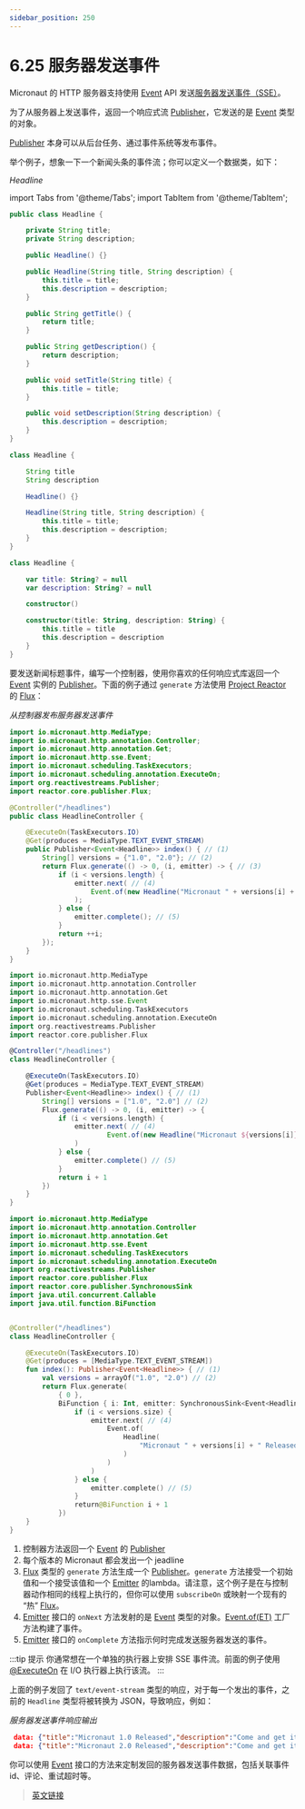 ```yaml
---
sidebar_position: 250
---
```


# 6.25 服务器发送事件

Micronaut 的 HTTP 服务器支持使用 [Event](https://docs.micronaut.io/3.8.4/api/io/micronaut/http/sse/Event.html) API 发送[服务器发送事件（SSE）](https://en.wikipedia.org/wiki/Server-sent_events)。

为了从服务器上发送事件，返回一个响应式流 [Publisher](http://www.reactive-streams.org/reactive-streams-1.0.3-javadoc/org/reactivestreams/Publisher.html)，它发送的是 [Event](https://docs.micronaut.io/3.8.4/api/io/micronaut/http/sse/Event.html) 类型的对象。

[Publisher](http://www.reactive-streams.org/reactive-streams-1.0.3-javadoc/org/reactivestreams/Publisher.html) 本身可以从后台任务、通过事件系统等发布事件。

举个例子，想象一下一个新闻头条的事件流；你可以定义一个数据类，如下：

*Headline*

import Tabs from '@theme/Tabs';
import TabItem from '@theme/TabItem';

<Tabs>
  <TabItem value="Java" label="Java" default>

```java
public class Headline {

    private String title;
    private String description;

    public Headline() {}

    public Headline(String title, String description) {
        this.title = title;
        this.description = description;
    }

    public String getTitle() {
        return title;
    }

    public String getDescription() {
        return description;
    }

    public void setTitle(String title) {
        this.title = title;
    }

    public void setDescription(String description) {
        this.description = description;
    }
}
```

  </TabItem>
  <TabItem value="Groovy" label="Groovy">

```groovy
class Headline {

    String title
    String description

    Headline() {}

    Headline(String title, String description) {
        this.title = title;
        this.description = description;
    }
}
```

  </TabItem>
  <TabItem value="Kotlin" label="Kotlin">

```kt
class Headline {

    var title: String? = null
    var description: String? = null

    constructor()

    constructor(title: String, description: String) {
        this.title = title
        this.description = description
    }
}
```

  </TabItem>
</Tabs>

要发送新闻标题事件，编写一个控制器，使用你喜欢的任何响应式库返回一个 [Event](https://docs.micronaut.io/3.8.4/api/io/micronaut/http/sse/Event.html) 实例的 [Publisher](http://www.reactive-streams.org/reactive-streams-1.0.3-javadoc/org/reactivestreams/Publisher.html)。下面的例子通过 `generate` 方法使用 [Project Reactor](https://projectreactor.io/) 的 [Flux](https://projectreactor.io/docs/core/release/api/reactor/core/publisher/Flux.html)：

*从控制器发布服务器发送事件*

<Tabs>
  <TabItem value="Java" label="Java" default>

```java
import io.micronaut.http.MediaType;
import io.micronaut.http.annotation.Controller;
import io.micronaut.http.annotation.Get;
import io.micronaut.http.sse.Event;
import io.micronaut.scheduling.TaskExecutors;
import io.micronaut.scheduling.annotation.ExecuteOn;
import org.reactivestreams.Publisher;
import reactor.core.publisher.Flux;

@Controller("/headlines")
public class HeadlineController {

    @ExecuteOn(TaskExecutors.IO)
    @Get(produces = MediaType.TEXT_EVENT_STREAM)
    public Publisher<Event<Headline>> index() { // (1)
        String[] versions = {"1.0", "2.0"}; // (2)
        return Flux.generate(() -> 0, (i, emitter) -> { // (3)
            if (i < versions.length) {
                emitter.next( // (4)
                    Event.of(new Headline("Micronaut " + versions[i] + " Released", "Come and get it"))
                );
            } else {
                emitter.complete(); // (5)
            }
            return ++i;
        });
    }
}
```

  </TabItem>
  <TabItem value="Groovy" label="Groovy">

```groovy
import io.micronaut.http.MediaType
import io.micronaut.http.annotation.Controller
import io.micronaut.http.annotation.Get
import io.micronaut.http.sse.Event
import io.micronaut.scheduling.TaskExecutors
import io.micronaut.scheduling.annotation.ExecuteOn
import org.reactivestreams.Publisher
import reactor.core.publisher.Flux

@Controller("/headlines")
class HeadlineController {

    @ExecuteOn(TaskExecutors.IO)
    @Get(produces = MediaType.TEXT_EVENT_STREAM)
    Publisher<Event<Headline>> index() { // (1)
        String[] versions = ["1.0", "2.0"] // (2)
        Flux.generate(() -> 0, (i, emitter) -> {
            if (i < versions.length) {
                emitter.next( // (4)
                        Event.of(new Headline("Micronaut ${versions[i]} Released", "Come and get it"))
                )
            } else {
                emitter.complete() // (5)
            }
            return i + 1
        })
    }
}
```

  </TabItem>
  <TabItem value="Kotlin" label="Kotlin">

```kt
import io.micronaut.http.MediaType
import io.micronaut.http.annotation.Controller
import io.micronaut.http.annotation.Get
import io.micronaut.http.sse.Event
import io.micronaut.scheduling.TaskExecutors
import io.micronaut.scheduling.annotation.ExecuteOn
import org.reactivestreams.Publisher
import reactor.core.publisher.Flux
import reactor.core.publisher.SynchronousSink
import java.util.concurrent.Callable
import java.util.function.BiFunction


@Controller("/headlines")
class HeadlineController {

    @ExecuteOn(TaskExecutors.IO)
    @Get(produces = [MediaType.TEXT_EVENT_STREAM])
    fun index(): Publisher<Event<Headline>> { // (1)
        val versions = arrayOf("1.0", "2.0") // (2)
        return Flux.generate(
            { 0 },
            BiFunction { i: Int, emitter: SynchronousSink<Event<Headline>> ->  // (3)
                if (i < versions.size) {
                    emitter.next( // (4)
                        Event.of(
                            Headline(
                                "Micronaut " + versions[i] + " Released", "Come and get it"
                            )
                        )
                    )
                } else {
                    emitter.complete() // (5)
                }
                return@BiFunction i + 1
            })
    }
}
```

  </TabItem>
</Tabs>

1. 控制器方法返回一个 [Event](https://docs.micronaut.io/3.8.4/api/io/micronaut/http/sse/Event.html) 的 [Publisher](http://www.reactive-streams.org/reactive-streams-1.0.3-javadoc/org/reactivestreams/Publisher.html)
2. 每个版本的 Micronaut 都会发出一个 jeadline
3. [Flux](https://projectreactor.io/docs/core/release/api/reactor/core/publisher/Flux.html) 类型的 `generate` 方法生成一个 [Publisher](http://www.reactive-streams.org/reactive-streams-1.0.3-javadoc/org/reactivestreams/Publisher.html)。`generate` 方法接受一个初始值和一个接受该值和一个 [Emitter](http://reactivex.io/RxJava/2.x/javadoc/io/reactivex/Emitter.html) 的lambda。请注意，这个例子是在与控制器动作相同的线程上执行的，但你可以使用 `subscribeOn` 或映射一个现有的 “热” [Flux](https://projectreactor.io/docs/core/release/api/reactor/core/publisher/Flux.html)。
4. [Emitter](http://reactivex.io/RxJava/2.x/javadoc/io/reactivex/Emitter.html) 接口的 `onNext` 方法发射的是 [Event](https://docs.micronaut.io/3.8.4/api/io/micronaut/http/sse/Event.html) 类型的对象。[Event.of(ET)](https://docs.micronaut.io/3.8.4/api/io/micronaut/http/sse/Event.html#of-ET-) 工厂方法构建了事件。
5. [Emitter](http://reactivex.io/RxJava/2.x/javadoc/io/reactivex/Emitter.html) 接口的 `onComplete` 方法指示何时完成发送服务器发送的事件。

:::tip 提示
你通常想在一个单独的执行器上安排 SSE 事件流。前面的例子使用 [@ExecuteOn](https://docs.micronaut.io/3.8.4/api/io/micronaut/scheduling/annotation/ExecuteOn.html) 在 I/O 执行器上执行该流。
:::

上面的例子发回了 `text/event-stream` 类型的响应，对于每一个发出的事件，之前的 `Headline` 类型将被转换为 JSON，导致响应，例如：

*服务器发送事件响应输出*

```json
 data: {"title":"Micronaut 1.0 Released","description":"Come and get it"}
 data: {"title":"Micronaut 2.0 Released","description":"Come and get it"}
 ```

 你可以使用 [Event](https://docs.micronaut.io/3.8.4/api/io/micronaut/http/sse/Event.html) 接口的方法来定制发回的服务器发送事件数据，包括关联事件 id、评论、重试超时等。

> [英文链接](https://docs.micronaut.io/3.9.4/guide/index.html#sse)
